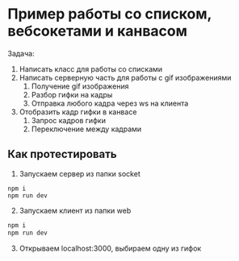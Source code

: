 # Пример работы со списком, вебсокетами и канвасом

Задача:

1. Написать класс для работы со списками
2. Написать серверную часть для работы с gif изображениями
   1. Получение gif изображения
   2. Разбор гифки на кадры
   3. Отправка любого кадра через ws на клиента
3. Отобразить кадр гифки в канвасе
   1. Запрос кадров гифки
   2. Переключение между кадрами

## Как протестировать

1. Запускаем сервер из папки socket
  ```
  npm i
  npm run dev
  ``` 
2. Запускаем клиент из папки web
  ```bash
  npm i
  npm run dev
  ```
3. Открываем localhost:3000, выбираем одну из гифок
